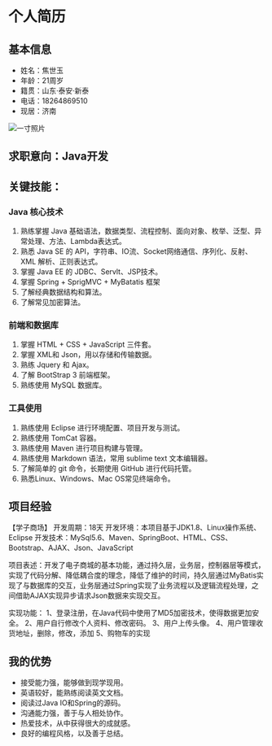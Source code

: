 # 个人简历

## 基本信息
- 姓名：焦世玉
- 年龄：21周岁
- 籍贯：山东·泰安·新泰
- 电话：18264869510
- 现居：济南

![一寸照片]()

## 求职意向：Java开发

## 关键技能：
### Java 核心技术
1. 熟练掌握 Java 基础语法，数据类型、流程控制、面向对象、枚举、泛型、异常处理、方法、Lambda表达式。
2. 熟悉 Java SE 的 API，字符串、IO流、Socket网络通信、序列化、反射、XML 解析、正则表达式。
3. 掌握 Java EE 的 JDBC、Servlt、JSP技术。
4. 掌握 Spring + SprigMVC + MyBatatis 框架
5. 了解经典数据结构和算法。
6. 了解常见加密算法。

### 前端和数据库
1. 掌握 HTML + CSS + JavaScript 三件套。
2. 掌握 XML和 Json，用以存储和传输数据。
3. 熟练 Jquery 和 Ajax。
4. 了解 BootStrap 3 前端框架。
5. 熟练使用 MySQL 数据库。

### 工具使用
1. 熟练使用 Eclipse 进行环境配置、项目开发与测试。
2. 熟练使用 TomCat 容器。
3. 熟练使用 Maven 进行项目构建与管理。
4. 熟练使用 Markdown 语法，常用 sublime text 文本编辑器。
5. 了解简单的 git 命令，长期使用 GitHub 进行代码托管。
6. 熟悉Linux、Windows、Mac OS常见终端命令。


## 项目经验
【学子商场】
开发周期：18天
开发环境：本项目基于JDK1.8、Linux操作系统、Eclipse
开发技术：MySql5.6、Maven、SpringBoot、HTML、CSS、Bootstrap、AJAX、Json、JavaScript

项目表述：开发了电子商城的基本功能，通过持久层，业务层，控制器层等模式，实现了代码分解、降低耦合度的理念，降低了维护的时间，持久层通过MyBatis实现了与数据库的交互，业务层通过Spring实现了业务流程以及逻辑流程处理，之间借助AJAX实现异步请求Json数据来实现交互。

实现功能：
1、登录注册，在Java代码中使用了MD5加密技术，使得数据更加安全。
2、用户自行修改个人资料、修改密码。
3、用户上传头像。
4、用户管理收货地址，删除，修改，添加
5、购物车的实现

## 我的优势

- 接受能力强，能够做到现学现用。
- 英语较好，能熟练阅读英文文档。
- 阅读过Java IO和Spring的源码。
- 沟通能力强，善于与人相处协作。
- 热爱技术，从中获得很大的成就感。
- 良好的编程风格，以及善于总结。
